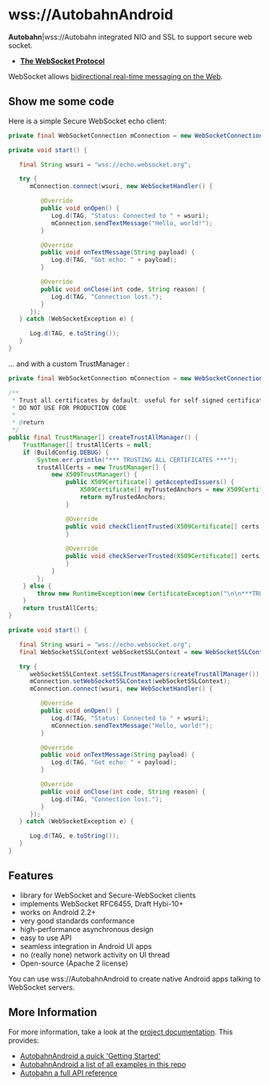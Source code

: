 # wss://AutobahnAndroid

**Autobahn**|wss://Autobahn integrated NIO and SSL to support secure web socket. 

* **[The WebSocket Protocol](http://tools.ietf.org/html/rfc6455)**

WebSocket allows [bidirectional real-time messaging on the Web](http://tavendo.com/blog/post/websocket-why-what-can-i-use-it/).

## Show me some code

Here is a simple Secure WebSocket echo client:

```java
private final WebSocketConnection mConnection = new WebSocketConnection();

private void start() {

   final String wsuri = "wss://echo.websocket.org";

   try {
      mConnection.connect(wsuri, new WebSocketHandler() {

         @Override
         public void onOpen() {
            Log.d(TAG, "Status: Connected to " + wsuri);
            mConnection.sendTextMessage("Hello, world!");
         }

         @Override
         public void onTextMessage(String payload) {
            Log.d(TAG, "Got echo: " + payload);
         }

         @Override
         public void onClose(int code, String reason) {
            Log.d(TAG, "Connection lost.");
         }
      });
   } catch (WebSocketException e) {

      Log.d(TAG, e.toString());
   }
}
```

... and with a custom TrustManager :

```java
private final WebSocketConnection mConnection = new WebSocketConnection();

/**  
 * Trust all certificates by default; useful for self-signed certificates and testing; 
 * DO NOT USE FOR PRODUCTION CODE  
 *  
 * @return  
 */ 
public final TrustManager[] createTrustAllManager() {
	TrustManager[] trustAllCerts = null;     
	if (BuildConfig.DEBUG) {          
		System.err.println("*** TRUSTING ALL CERTIFICATES ***");          
		trustAllCerts = new TrustManager[] {                 
			new X509TrustManager() {
				public X509Certificate[] getAcceptedIssuers() {
					X509Certificate[] myTrustedAnchors = new X509Certificate[0];
					return myTrustedAnchors;
				}

				@Override
				public void checkClientTrusted(X509Certificate[] certs, String authType) {
				}
				
				@Override
				public void checkServerTrusted(X509Certificate[] certs, String authType) {
				}
			}
		};
	} else {
		throw new RuntimeException(new CertificateException("\n\n***TRUST ALL CERTIFICATES DISABLED IN NON-DEBUG MODE ***\n\n"));     
	}      
	return trustAllCerts; 
}

private void start() {

   final String wsuri = "wss://echo.websocket.org";
   final WebSocketSSLContext webSocketSSLContext = new WebSocketSSLContext();

   try {
      webSocketSSLContext.setSSLTrustManagers(createTrustAllManager());
      mConnection.setWebSocketSSLContext(webSocketSSLContext);    
      mConnection.connect(wsuri, new WebSocketHandler() {

         @Override
         public void onOpen() {
            Log.d(TAG, "Status: Connected to " + wsuri);
            mConnection.sendTextMessage("Hello, world!");
         }

         @Override
         public void onTextMessage(String payload) {
            Log.d(TAG, "Got echo: " + payload);
         }

         @Override
         public void onClose(int code, String reason) {
            Log.d(TAG, "Connection lost.");
         }
      });
   } catch (WebSocketException e) {

      Log.d(TAG, e.toString());
   }
}
```

## Features

* library for WebSocket and Secure-WebSocket clients
* implements WebSocket RFC6455, Draft Hybi-10+ 
* works on Android 2.2+
* very good standards conformance
* high-performance asynchronous design
* easy to use API
* seamless integration in Android UI apps
* no (really none) network activity on UI thread
* Open-source (Apache 2 license)

You can use wss://AutobahnAndroid to create native Android apps talking to WebSocket servers.

## More Information

For more information, take a look at the [project documentation](http://autobahn.ws/android). This provides:

* [AutobahnAndroid a quick 'Getting Started'](http://autobahn.ws/android/gettingstarted.html)
* [AutobahnAndroid a list of all examples in this repo](http://autobahn.ws/android/examples.html)
* [Autobahn a full API reference](http://autobahn.ws/python/packages.html)




